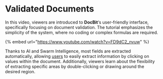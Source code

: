 # Validated Documents

In this video, viewers are introduced to **DocBit**‘s user-friendly interface, specifically focusing on document validation. The tutorial emphasizes the simplicity of the system, where no coding or complex formulas are required.

{% embed url="https://www.youtube.com/watch?v=FD9dC2_nvuw" %}

Thanks to AI and Swarm Intelligence, most fields are extracted automatically, allowing [users](../../../administration-and-setup/settings/global-settings/groups-users-and-permissions/) to easily extract information by clicking on values within the document. Additionally, viewers learn about the flexibility of extracting specific areas by double-clicking or drawing around the desired region.
